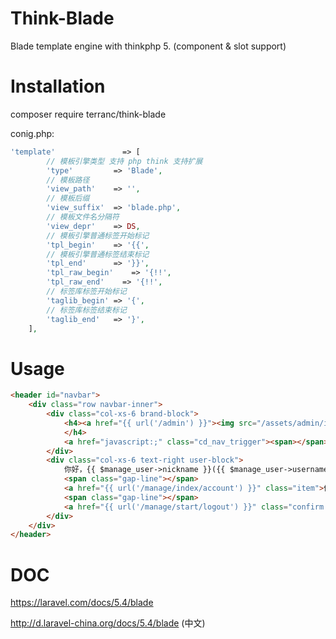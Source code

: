 # Think-Blade
Blade template engine with thinkphp 5. (component & slot support)

# Installation
composer require terranc/think-blade

conig.php:
```php
'template'               => [
        // 模板引擎类型 支持 php think 支持扩展
        'type'         => 'Blade',
        // 模板路径
        'view_path'    => '',
        // 模板后缀
        'view_suffix'  => 'blade.php',
        // 模板文件名分隔符
        'view_depr'    => DS,
        // 模板引擎普通标签开始标记
        'tpl_begin'    => '{{',
        // 模板引擎普通标签结束标记
        'tpl_end'      => '}}',
        'tpl_raw_begin'    => '{!!',
        'tpl_raw_end'    => '{!!',
        // 标签库标签开始标记
        'taglib_begin' => '{',
        // 标签库标签结束标记
        'taglib_end'   => '}',
    ],
```

# Usage
```html
<header id="navbar">
	<div class="row navbar-inner">
		<div class="col-xs-6 brand-block">
			<h4><a href="{{ url('/admin') }}"><img src="/assets/admin/images/logo.png"></a> · 管理后台
			</h4>
			<a href="javascript:;" class="cd_nav_trigger"><span></span></a>
		</div>
		<div class="col-xs-6 text-right user-block">
			你好，{{ $manage_user->nickname }}({{ $manage_user->username }})
			<span class="gap-line"></span>
			<a href="{{ url('/manage/index/account') }}" class="item">修改资料</a>
			<span class="gap-line"></span>
			<a href="{{ url('/manage/start/logout') }}" class="confirm item" title="确认要退出吗？">退出</a>
		</div>
	</div>
</header>
```

# DOC

https://laravel.com/docs/5.4/blade

http://d.laravel-china.org/docs/5.4/blade (中文)
